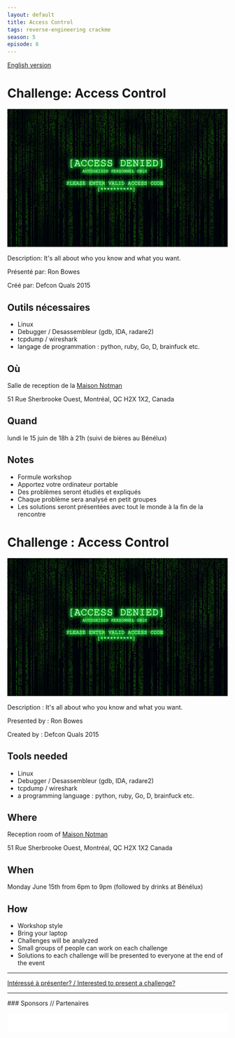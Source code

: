 ```yaml
---
layout: default
title: Access Control
tags: reverse-engineering crackme
season: 5
episode: 6
---
```


[English version](#english)

# Challenge: Access Control

![Access Denied](/images/access_denied.jpg)

Description: It's all about who you know and what you want. 

Présenté par: Ron Bowes

Créé par: Defcon Quals 2015

## Outils nécessaires

* Linux
* Debugger / Desassembleur (gdb, IDA, radare2)
* tcpdump / wireshark
* langage de programmation : python, ruby, Go, D, brainfuck etc.

## Où

Salle de reception de la [Maison Notman](http://notman.org/)

51 Rue Sherbrooke Ouest, Montréal, QC H2X 1X2, Canada

## Quand

lundi le 15 juin de 18h à 21h (suivi de bières au Bénélux)

## Notes

* Formule workshop
* Apportez votre ordinateur portable
* Des problèmes seront étudiés et expliqués
* Chaque problème sera analysé en petit groupes
* Les solutions seront présentées avec tout le monde à la fin de la rencontre


<a id="english"></a>

# Challenge : Access Control

![Access Denied](/images/access_denied.jpg)

Description : It's all about who you know and what you want. 

Presented by : Ron Bowes

Created by : Defcon Quals 2015

## Tools needed

* Linux
* Debugger / Desassembleur (gdb, IDA, radare2)
* tcpdump / wireshark
* a programming language : python, ruby, Go, D, brainfuck etc.

## Where

Reception room of [Maison Notman](http://notman.org/)

51 Rue Sherbrooke Ouest, Montréal, QC H2X 1X2 Canada

## When

Monday June 15th from 6pm to 9pm (followed by drinks at Bénélux)

## How

* Workshop style
* Bring your laptop
* Challenges will be analyzed
* Small groups of people can work on each challenge
* Solutions to each challenge will be presented to everyone at the end of the event

<hr/>

[Intéressé à présenter? / Interested to present a challenge?](https://github.com/montrehack/montrehack.github.com/wiki/Present-at-Montrehack)

<hr/>
### Sponsors // Partenaires

[![Brasserie Benelux](/images/benelux.png)](http://brasseriebenelux.com/)
